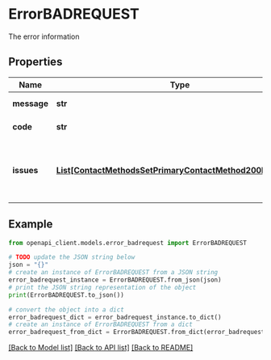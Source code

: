 # ErrorBADREQUEST

The error information

## Properties

Name | Type | Description | Notes
------------ | ------------- | ------------- | -------------
**message** | **str** | The error message | 
**code** | **str** | The error code | 
**issues** | [**List[ContactMethodsSetPrimaryContactMethod200Response]**](ContactMethodsSetPrimaryContactMethod200Response.md) | An array of issues that were responsible for the error | [optional] 

## Example

```python
from openapi_client.models.error_badrequest import ErrorBADREQUEST

# TODO update the JSON string below
json = "{}"
# create an instance of ErrorBADREQUEST from a JSON string
error_badrequest_instance = ErrorBADREQUEST.from_json(json)
# print the JSON string representation of the object
print(ErrorBADREQUEST.to_json())

# convert the object into a dict
error_badrequest_dict = error_badrequest_instance.to_dict()
# create an instance of ErrorBADREQUEST from a dict
error_badrequest_from_dict = ErrorBADREQUEST.from_dict(error_badrequest_dict)
```
[[Back to Model list]](../README.md#documentation-for-models) [[Back to API list]](../README.md#documentation-for-api-endpoints) [[Back to README]](../README.md)


